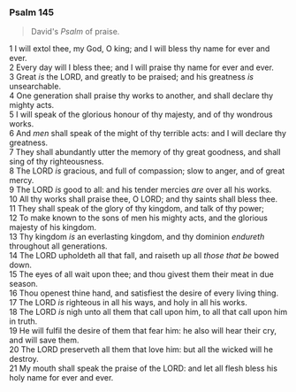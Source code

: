 ### Psalm 145

> David's *Psalm* of praise.

1 I will extol thee, my God, O king; and I will bless thy name for ever and ever.  
2 Every day will I bless thee; and I will praise thy name for ever and ever.  
3 Great *is* the LORD, and greatly to be praised; and his greatness *is* unsearchable.  
4 One generation shall praise thy works to another, and shall declare thy mighty acts.  
5 I will speak of the glorious honour of thy majesty, and of thy wondrous works.  
6 And *men* shall speak of the might of thy terrible acts: and I will declare thy greatness.  
7 They shall abundantly utter the memory of thy great goodness, and shall sing of thy righteousness.  
8 The LORD *is* gracious, and full of compassion; slow to anger, and of great mercy.  
9 The LORD *is* good to all: and his tender mercies *are* over all his works.  
10 All thy works shall praise thee, O LORD; and thy saints shall bless thee.  
11 They shall speak of the glory of thy kingdom, and talk of thy power;  
12 To make known to the sons of men his mighty acts, and the glorious majesty of his kingdom.  
13 Thy kingdom *is* an everlasting kingdom, and thy dominion *endureth* throughout all generations.  
14 The LORD upholdeth all that fall, and raiseth up all *those that be* bowed down.  
15 The eyes of all wait upon thee; and thou givest them their meat in due season.  
16 Thou openest thine hand, and satisfiest the desire of every living thing.  
17 The LORD *is* righteous in all his ways, and holy in all his works.  
18 The LORD *is* nigh unto all them that call upon him, to all that call upon him in truth.  
19 He will fulfil the desire of them that fear him: he also will hear their cry, and will save them.  
20 The LORD preserveth all them that love him: but all the wicked will he destroy.  
21 My mouth shall speak the praise of the LORD: and let all flesh bless his holy name for ever and ever.  
